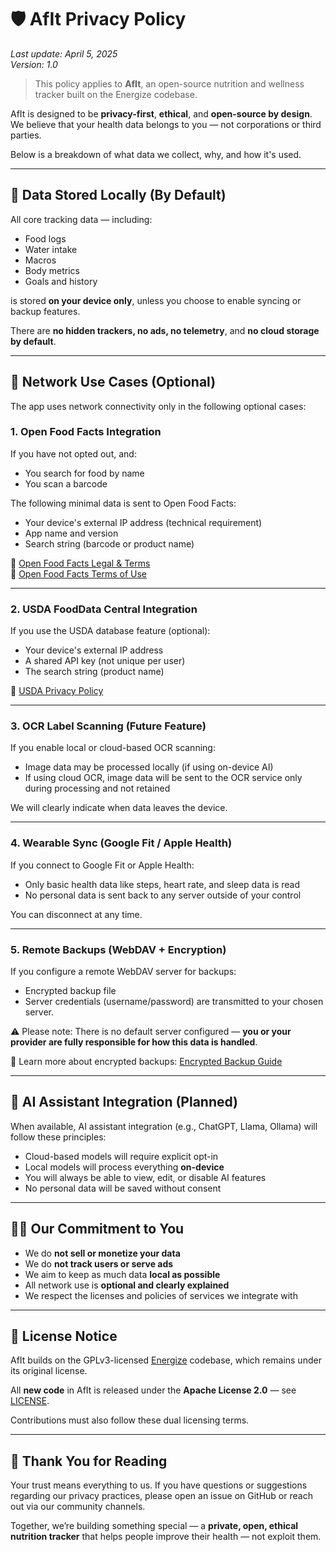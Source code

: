 # 🛡️ AfIt Privacy Policy

_Last update: April 5, 2025_  
_Version: 1.0_

> This policy applies to **AfIt**, an open-source nutrition and wellness tracker built on the Energize codebase.

AfIt is designed to be **privacy-first**, **ethical**, and **open-source by design**. We believe that your health data belongs to you — not corporations or third parties.

Below is a breakdown of what data we collect, why, and how it's used.

---

## 📱 Data Stored Locally (By Default)

All core tracking data — including:
- Food logs
- Water intake
- Macros
- Body metrics
- Goals and history

is stored **on your device only**, unless you choose to enable syncing or backup features.

There are **no hidden trackers, no ads, no telemetry**, and **no cloud storage by default**.

---

## 🔌 Network Use Cases (Optional)

The app uses network connectivity only in the following optional cases:

### 1. **Open Food Facts Integration**
If you have not opted out, and:
- You search for food by name
- You scan a barcode

The following minimal data is sent to Open Food Facts:
- Your device's external IP address (technical requirement)
- App name and version
- Search string (barcode or product name)

🔗 [Open Food Facts Legal & Terms](https://world.openfoodfacts.org/legal)  
🔗 [Open Food Facts Terms of Use](https://world.openfoodfacts.org/terms-of-use)

---

### 2. **USDA FoodData Central Integration**
If you use the USDA database feature (optional):
- Your device's external IP address
- A shared API key (not unique per user)
- The search string (product name)

🔗 [USDA Privacy Policy](https://www.usda.gov/privacy-policy)

---

### 3. **OCR Label Scanning (Future Feature)**
If you enable local or cloud-based OCR scanning:
- Image data may be processed locally (if using on-device AI)
- If using cloud OCR, image data will be sent to the OCR service only during processing and not retained

We will clearly indicate when data leaves the device.

---

### 4. **Wearable Sync (Google Fit / Apple Health)**
If you connect to Google Fit or Apple Health:
- Only basic health data like steps, heart rate, and sleep data is read
- No personal data is sent back to any server outside of your control

You can disconnect at any time.

---

### 5. **Remote Backups (WebDAV + Encryption)**
If you configure a remote WebDAV server for backups:
- Encrypted backup file
- Server credentials (username/password)
are transmitted to your chosen server.

⚠️ Please note: There is no default server configured — **you or your provider are fully responsible for how this data is handled**.

📘 Learn more about encrypted backups: [Encrypted Backup Guide](https://codeberg.org/epinez/Energize/src/branch/main/docs/backup-encryption/README.md)

---

## 🤖 AI Assistant Integration (Planned)

When available, AI assistant integration (e.g., ChatGPT, Llama, Ollama) will follow these principles:
- Cloud-based models will require explicit opt-in
- Local models will process everything **on-device**
- You will always be able to view, edit, or disable AI features
- No personal data will be saved without consent

---

## 🧑‍⚖️ Our Commitment to You

- We do **not sell or monetize your data**
- We do **not track users or serve ads**
- We aim to keep as much data **local as possible**
- All network use is **optional and clearly explained**
- We respect the licenses and policies of services we integrate with

---

## 📄 License Notice

AfIt builds on the GPLv3-licensed [Energize](https://codeberg.org/epinez/Energize) codebase, which remains under its original license.

All **new code** in AfIt is released under the **Apache License 2.0** — see [LICENSE](LICENSE).

Contributions must also follow these dual licensing terms.

---

## 🙌 Thank You for Reading

Your trust means everything to us. If you have questions or suggestions regarding our privacy practices, please open an issue on GitHub or reach out via our community channels.

Together, we’re building something special — a **private, open, ethical nutrition tracker** that helps people improve their health — not exploit them.
